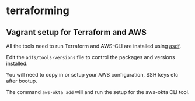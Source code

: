 # terraforming

## Vagrant setup for Terraform and AWS

All the tools need to run Terraform and AWS-CLI are installed using [asdf](https://asdf-vm.com/#/).

Edit the `adfs/tools-versions` file to control the packages and versions installed.

You will need to copy in or setup your AWS configuration, SSH keys etc after bootup.

The command `aws-okta add` will and run the setup for the aws-okta CLI tool.
